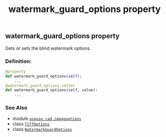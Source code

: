 ﻿---
title: watermark_guard_options property
second_title: Aspose.CAD for Python via .NET API References
description: 
type: docs
weight: 660
url: /python-net/aspose.cad.imageoptions/tiffoptions/watermark_guard_options/
is_root: false
---

## watermark_guard_options property


Gets or sets the blind watermark options.
### Definition:
```python
@property
def watermark_guard_options(self):
    ...
@watermark_guard_options.setter
def watermark_guard_options(self, value):
    ...
```

### See Also
* module [`aspose.cad.imageoptions`](../../)
* class [`TiffOptions`](/cad/python-net/aspose.cad.imageoptions/tiffoptions)
* class [`WatermarkGuardOptions`](/cad/python-net/aspose.cad/watermarkguardoptions)
